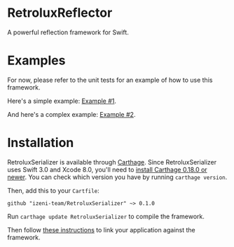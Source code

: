 # RetroluxReflector

A powerful reflection framework for Swift.

# Examples

For now, please refer to the unit tests for an example of how to use this framework.

Here's a simple example: [Example #1](https://github.com/izeni-team/RetroluxReflector/blob/069566ee3eedb62863757f2cbe5512d076bbc397/RetroluxReflectorTests/ReflectorTests.swift#L116).

And here's a complex example: [Example #2](https://github.com/izeni-team/RetroluxReflector/blob/069566ee3eedb62863757f2cbe5512d076bbc397/RetroluxReflectorTests/ReflectorTests.swift#L430).

# Installation

RetroluxSerializer is available through [Carthage](https://github.com/Carthage/Carthage). Since RetroluxSerializer uses Swift 3.0 and Xcode 8.0, you'll need to [install Carthage 0.18.0 or newer](https://github.com/Carthage/Carthage/releases). You can check which version you have by running `carthage version`.

Then, add this to your `Cartfile`:

```
github "izeni-team/RetroluxSerializer" ~> 0.1.0
```

Run `carthage update RetroluxSerializer` to compile the framework.

Then follow [these instructions](https://github.com/Carthage/Carthage#adding-frameworks-to-an-application) to link your application against the framework.
